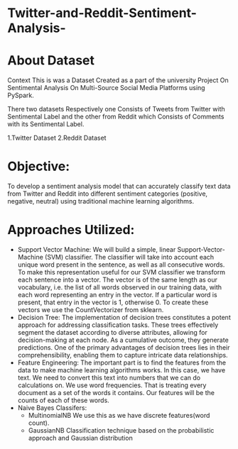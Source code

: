 # Twitter-and-Reddit-Sentiment-Analysis-

# About Dataset
Context
This is was a Dataset Created as a part of the university Project On Sentimental Analysis On Multi-Source Social Media Platforms using PySpark.

There two datasets Respectively one Consists of Tweets from Twitter with Sentimental Label and the other from Reddit which Consists of Comments with its Sentimental Label.

1.Twitter Dataset
2.Reddit Dataset

# Objective: 
To develop a sentiment analysis model that can accurately classify text data from Twitter and Reddit into different sentiment categories (positive, negative, neutral) using traditional machine learning algorithms.

# Approaches Utilized:
* Support Vector Machine:
  We will build a simple, linear Support-Vector-Machine (SVM) classifier. The classifier will take into account each unique word present in the sentence, as well as all consecutive words. To make this
  representation useful for our SVM classifier we transform each sentence into a vector. The vector is of the same length as our vocabulary, i.e. the list of all words observed in our training data, with each
  word representing an entry in the vector. If a particular word is present, that entry in the vector is 1, otherwise 0.
  To create these vectors we use the CountVectorizer from sklearn.
* Decision Tree:
  The implementation of decision trees constitutes a potent approach for addressing classification tasks. These trees effectively segment the dataset according to diverse attributes, allowing for decision-making
  at each node. As a cumulative outcome, they generate predictions. One of the primary advantages of decision trees lies in their comprehensibility, enabling them to capture intricate data relationships.
* Feature Engineering:
  The important part is to find the features from the data to make machine learning algorithms works. In this case, we have text. We need to convert this text into numbers that we can do calculations on. We use
  word frequencies. That is treating every document as a set of the words it contains. Our features will be the counts of each of these words.
* Naive Bayes Classifers:
  * MultinomialNB
    We use this as we have discrete features(word count).
  * GaussianNB
    Classification technique based on the probabilistic approach and Gaussian distribution










